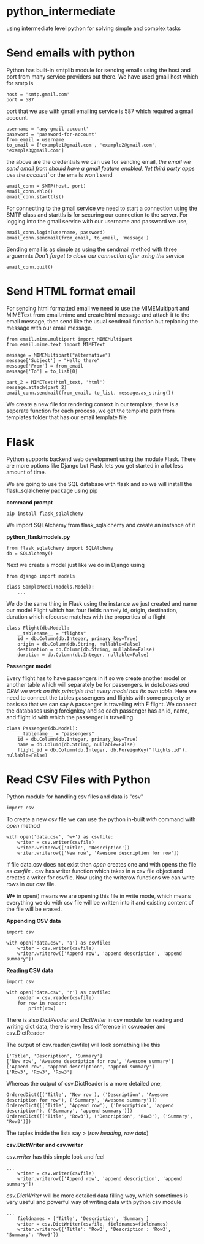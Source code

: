 # python_intermediate
using intermediate level python for solving simple and complex tasks

# Send emails with python
Python has built-in smtplib module for sending emails using the host and port from many service 
providers out there. We have used gmail host which for smtp is

```
host = 'smtp.gmail.com'
port = 587
```

port that we use with gmail emailing service is 587 which required a gmail account.

```
username = 'any-gmail-account'
password = 'password-for-account'
from_email = username
to_email = ['example1@gmail.com', 'example2@gmail.com', 'example3@gmail.com']
```

the above are the credentials we can use for sending email, *the email we send email from should have
a gmail feature enabled, 'let third party apps use the account'* or the emails won't send

```
email_conn = SMTP(host, port)
email_conn.ehlo()
email_conn.starttls()
```

For connecting to the gmail service we need to start a connection using the SMTP class and starttls 
is for securing our connection to the server. For logging into the gmail service with our username and
password we use,

```
email_conn.login(username, password)
email_conn.sendmail(from_email, to_email, 'message')
```

Sending email is as simple as using the sendmail method with three arguemnts
*Don't forget to close our connection after using the service*

```
email_conn.quit()
```

# Send HTML format email
For sending html formatted email we need to use the MIMEMultipart and MIMEText from email.mime and
create html message and attach it to the email message, then send like the usual sendmail function
but replacing the message with our email message.

```
from email.mime.multipart import MIMEMultipart
from email.mime.text import MIMEText

message = MIMEMultipart("alternative")
message['Subject'] = "Hello there"
message['From'] = from_email
message['To'] = to_list[0]

part_2 = MIMEText(html_text, 'html')
message.attach(part_2)
email_conn.sendmail(from_email, to_list, message.as_string())
```

We create a new file for rendering context in our template, there is a seperate function for each
process, we get the template path from templates folder that has our email template file

# Flask
Python supports backend web development using the module Flask. There are more options like
Django but Flask lets you get started in a lot less amount of time.

We are going to use the SQL database with flask and so we will install the flask_sqlalchemy
package using pip

**command prompt**
```
pip install flask_sqlalchemy
```

We import SQLAlchemy from flask_sqlalchemy and create an instance of it

**python_flask/models.py**
```
from flask_sqlalchemy import SQLAlchemy
db = SQLAlchemy()
```

Next we create a model just like we do in Django using 

```
from django import models

class SampleModel(models.Model):
	...
```

We do the same thing in Flask using the instance we just created and name our model Flight
which has four fields namely id, origin, destination, duration which ofcourse matches with
the properties of a flight

```
class Flight(db.Model):
	__tablename__ = "flights"
	id = db.Column(db.Integer, primary_key=True)
	origin = db.Column(db.String, nullable=False)
	destination = db.Column(db.String, nullable=False)
	duration = db.Column(db.Integer, nullable=False)
```

**Passenger model**

Every flight has to have passengers in it so we create another model or another table which
will separately be for passengers. *In databases and ORM we work on this principle that every
model has its own table*. Here we need to connect the tables passengers and flights with some
property or basis so that we can say A passenger is travelling with F flight. We connect the 
databases using foreignkey and so each passenger has an id, name, and flight id with which 
the passenger is travelling.

```
class Passenger(db.Model):
	__tablename__ = "passengers"
	id = db.Column(db.Integer, primary_key=True)
	name = db.Column(db.String, nullable=False)
	flight_id = db.Column(db.Integer, db.ForeignKey("flights.id"), nullable=False)
```

# Read CSV Files with Python
Python module for handling csv files and data is "csv"

```
import csv
```

To create a new csv file we can use the python in-built *with* command with *open* method

```
with open('data.csv', 'w+') as csvfile:
	writer = csv.writer(csvfile)
	writer.writerow(['Title', 'Description'])
	writer.writerow(['New row', 'Awesome description for row'])	
```

if file data.csv does not exist then *open* creates one and with opens the file as *csvfile*
. csv has writer function which takes in a csv file object and creates a writer for 
csvfile. Now using the writerow functions we can write rows in our csv file.

**W+** in open() means we are opening this file in write mode, which means everything we do
with csv file will be written into it and existing content of the file will be erased.

**Appending CSV data**

```
import csv

with open('data.csv', 'a') as csvfile:
	writer = csv.writer(csvfile)
	writer.writerow(['Append row', 'append description', 'append summary'])
```

**Reading CSV data**

```
import csv

with open('data.csv', 'r') as csvfile:
	reader = csv.reader(csvfile)
	for row in reader:
		print(row)
```

There is also *DictReader* and *DictWriter* in csv module for reading and writing dict
data, there is very less difference in csv.reader and csv.DictReader 

The output of csv.reader(csvfile) will look something like this

```
['Title', 'Description', 'Summary']
['New row', 'Awesome description for row', 'Awesome summary']
['Append row', 'append description', 'append summary']
['Row3', 'Row3', 'Row3']
```

Whereas the output of csv.DictReader is a more detailed one,

```
OrderedDict([('Title', 'New row'), ('Description', 'Awesome description for row'), ('Summary', 'Awesome summary')])
OrderedDict([('Title', 'Append row'), ('Description', 'append description'), ('Summary', 'append summary')])
OrderedDict([('Title', 'Row3'), ('Description', 'Row3'), ('Summary', 'Row3')])
```

The tuples inside the lists say > (*row heading*, *row data*)

**csv.DictWriter and csv.writer**

*csv.writer* has this simple look and feel
```
...
	writer = csv.writer(csvfile)
	writer.writerow(['Append row', 'append description', 'append summary'])
```


*csv.DictWriter* will be more detailed data filling way, which sometimes is very useful 
and powerful way of writing data with python csv module
```
...
	fieldnames = ['Title', 'Description', 'Summary']
	writer = csv.DictWriter(csvfile, fieldnames=fieldnames)
	writer.writerow({'Title': 'Row3', 'Description': 'Row3', 'Summary': 'Row3'})
```
